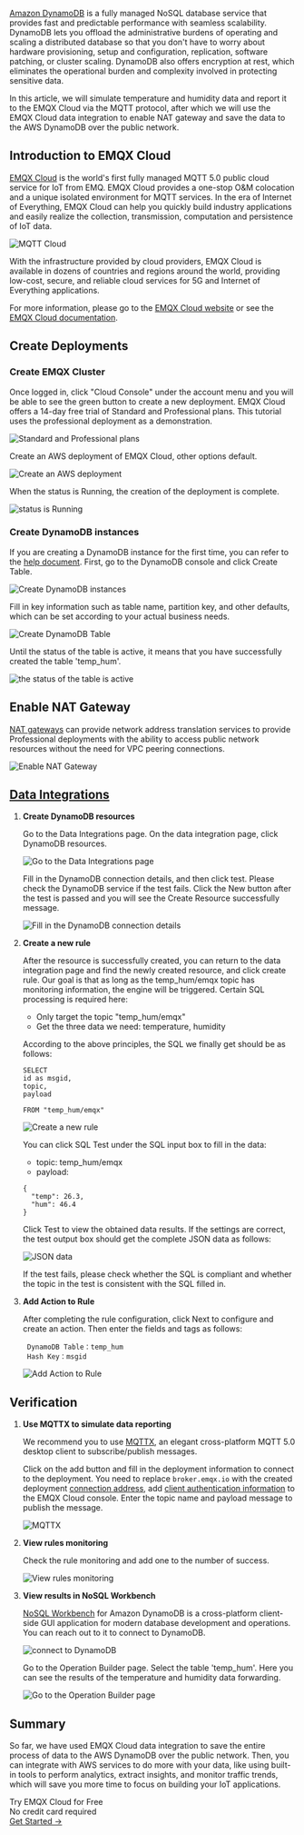 [Amazon DynamoDB](https://docs.aws.amazon.com/amazondynamodb/latest/developerguide/Introduction.html) is a fully managed NoSQL database service that provides fast and predictable performance with seamless scalability. DynamoDB lets you offload the administrative burdens of operating and scaling a distributed database so that you don't have to worry about hardware provisioning, setup and configuration, replication, software patching, or cluster scaling. DynamoDB also offers encryption at rest, which eliminates the operational burden and complexity involved in protecting sensitive data. 

In this article, we will simulate temperature and humidity data and report it to the EMQX Cloud via the MQTT protocol, after which we will use the EMQX Cloud data integration to enable NAT gateway and save the data to the AWS DynamoDB over the public network. 


## Introduction to EMQX Cloud

[EMQX Cloud](https://www.emqx.com/en/cloud) is the world's first fully managed MQTT 5.0 public cloud service for IoT from EMQ. EMQX Cloud provides a one-stop O&M colocation and a unique isolated environment for MQTT services. In the era of Internet of Everything, EMQX Cloud can help you quickly build industry applications and easily realize the collection, transmission, computation and persistence of IoT data.

![MQTT Cloud](https://assets.emqx.com/images/e9d345da71dafee76364773a52aa2d5b.png)

With the infrastructure provided by cloud providers, EMQX Cloud is available in dozens of countries and regions around the world, providing low-cost, secure, and reliable cloud services for 5G and Internet of Everything applications.

For more information, please go to the [EMQX Cloud website](https://www.emqx.com/en) or see the [EMQX Cloud documentation](https://docs.emqx.com/en/cloud/latest/).


## Create Deployments

### Create EMQX Cluster

Once logged in, click "Cloud Console" under the account menu and you will be able to see the green button to create a new deployment. EMQX Cloud offers a 14-day free trial of Standard and Professional plans. This tutorial uses the professional deployment as a demonstration.

![Standard and Professional plans](https://assets.emqx.com/images/a677465d0b1e4e3198dd40db0aa41302.png)

Create an AWS deployment of EMQX Cloud, other options default.

![Create an AWS deployment](https://assets.emqx.com/images/6a42f07776ec3ff43bb946c79fef53b4.png)

When the status is Running, the creation of the deployment is complete.

![status is Running](https://assets.emqx.com/images/8a510a043c0020ba4ba365543d277af6.png)

### Create DynamoDB instances

If you are creating a DynamoDB instance for the first time, you can refer to the [help document](https://docs.aws.amazon.com/amazondynamodb/latest/developerguide/GettingStartedDynamoDB.html). First, go to the DynamoDB console and click Create Table.

![Create DynamoDB instances](https://assets.emqx.com/images/636f8df7b4a76eb422e38b3b3d4fb799.png)

Fill in key information such as table name, partition key, and other defaults, which can be set according to your actual business needs.

![Create DynamoDB Table](https://assets.emqx.com/images/3840e3fe5a6e2b78b51440d23e34fc92.png)

Until the status of the table is active, it means that you have successfully created the table 'temp_hum'.

![the status of the table is active](https://assets.emqx.com/images/7171f7218d31572a1ded15b35cd7b597.png)


## Enable NAT Gateway

[NAT gateways](https://docs.emqx.com/en/cloud/latest/vas/nat-gateway.html#service-activation) can provide network address translation services to provide Professional deployments with the ability to access public network resources without the need for VPC peering connections.

![Enable NAT Gateway](https://assets.emqx.com/images/2fb42ab1f156ddcc0c68caaf8123a898.png)


## [**Data Integrations**](https://docs.emqx.com/en/cloud/latest/rule_engine/rule_engine_confluent.html)

1. **Create DynamoDB resources**

   Go to the Data Integrations page. On the data integration page, click DynamoDB resources.

   ![Go to the Data Integrations page](https://assets.emqx.com/images/2a86021226602deb01c3798219015c54.png)

   Fill in the DynamoDB connection details, and then click test. Please check the DynamoDB service if the test fails. Click the New button after the test is passed and you will see the Create Resource successfully message.

   ![Fill in the DynamoDB connection details](https://assets.emqx.com/images/af520c4f69ab99db72e71751c9d84255.png)

2. **Create a new rule**

   After the resource is successfully created, you can return to the data integration page and find the newly created resource, and click create rule. Our goal is that as long as the temp_hum/emqx topic has monitoring information, the engine will be triggered. Certain SQL processing is required here:

   - Only target the topic "temp_hum/emqx"
   - Get the three data we need: temperature, humidity

   According to the above principles, the SQL we finally get should be as follows:

   ```
   SELECT 
   id as msgid,
   topic, 
   payload 

   FROM "temp_hum/emqx"
   ```

   ![Create a new rule](https://assets.emqx.com/images/c7306a3bf30d19b001b728fd411654f4.png)

   You can click SQL Test under the SQL input box to fill in the data:

   - topic: temp_hum/emqx
   - payload:

   ```
   {
     "temp": 26.3,
     "hum": 46.4
   }
   ```

   Click Test to view the obtained data results. If the settings are correct, the test output box should get the complete JSON data as follows:

   ![JSON data](https://assets.emqx.com/images/fb27de726b5ff92095e96d20c4e623ba.png)

   If the test fails, please check whether the SQL is compliant and whether the topic in the test is consistent with the SQL filled in.

3. **Add Action to Rule**

   After completing the rule configuration, click Next to configure and create an action. Then enter the fields and tags as follows:

   ```
    DynamoDB Table：temp_hum
    Hash Key：msgid
   ```

   ![Add Action to Rule](https://assets.emqx.com/images/ded28a8f05a43995295f78a966b46de4.png)


## Verification

1. **Use MQTTX to simulate data reporting**

   We recommend you to use [MQTTX](https://mqttx.app/), an elegant cross-platform MQTT 5.0 desktop client to subscribe/publish messages.

   Click on the add button and fill in the deployment information to connect to the deployment. You need to replace `broker.emqx.io` with the created deployment [connection address](https://docs.emqx.com/en/cloud/latest/create/overview.html#view-deployment-information), add [client authentication information](https://docs.emqx.com/en/cloud/latest/deployments/auth_overview.html#authentication) to the EMQX Cloud console. Enter the topic name and payload message to publish the message.

   ![MQTTX](https://assets.emqx.com/images/3d3ba6a7cf7228c0661beb4a15c5f20f.png)

2. **View rules monitoring**

   Check the rule monitoring and add one to the number of success.

   ![View rules monitoring](https://assets.emqx.com/images/06f122a35e4e61e877fb3a9db7681248.png)

3. **View results in NoSQL Workbench**

   [NoSQL Workbench](https://docs.aws.amazon.com/amazondynamodb/latest/developerguide/workbench.settingup.html) for Amazon DynamoDB is a cross-platform client-side GUI application for modern database development and operations. You can reach out to it to connect to DynamoDB.

   ![connect to DynamoDB](https://assets.emqx.com/images/77dc1296b979eba6802b06de15d5fa4c.png)

   Go to the Operation Builder page. Select the table 'temp_hum'. Here you can see the results of the temperature and humidity data forwarding.

   ![Go to the Operation Builder page](https://assets.emqx.com/images/26a7cb6c8ec5196ad5b2c7562d520e3c.png)


## Summary

So far, we have used EMQX Cloud data integration to save the entire process of data to the AWS DynamoDB over the public network. Then, you can integrate with AWS services to do more with your data, like using built-in tools to perform analytics, extract insights, and monitor traffic trends, which will save you more time to focus on building your IoT applications.



<section class="promotion">
    <div>
        Try EMQX Cloud for Free
        <div class="is-size-14 is-text-normal has-text-weight-normal">No credit card required</div>
    </div>
    <a href="https://accounts.emqx.com/signup?continue=https://cloud-intl.emqx.com/console/deployments/0?oper=new" class="button is-gradient px-5">Get Started →</a>
</section>
